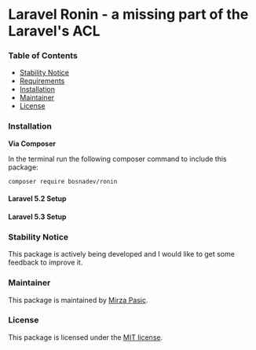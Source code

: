 # Laravel Ronin - a missing part of the Laravel's ACL

### Table of Contents

- [Stability Notice](#stability-notice)
- [Requirements](#requirements)
- [Installation](#installation)
- [Maintainer](#maintainer)
- [License](#license)

### Installation

**Via Composer**

In the terminal run the following composer command to include this package:

```shell
composer require bosnadev/ronin
```

#### Laravel 5.2 Setup

#### Laravel 5.3 Setup

### Stability Notice

This package is actively being developed and I would like to get some feedback to improve it. 

### Maintainer

This package is maintained by [Mirza Pasic](http://bosnadev.com).

### License

This package is licensed under the [MIT license](https://github.com/bosnadev/ronin/blob/master/LICENSE).
